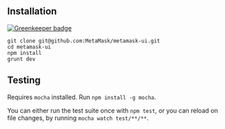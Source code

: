 ## Installation

[![Greenkeeper badge](https://badges.greenkeeper.io/MetaMask/metamask-ui.svg?token=1473744a3e4e7eb52fe9cdab3f77e4b0fb00e41c093bd89ad196cdf28dc69f1c&ts=1501793903585)](https://greenkeeper.io/)

```
git clone git@github.com:MetaMask/metamask-ui.git
cd metamask-ui
npm install
grunt dev
```

## Testing

Requires `mocha` installed. Run `npm install -g mocha`.

You can either run the test suite once with `npm test`, or you can reload on file changes, by running `mocha watch test/**/**`.
